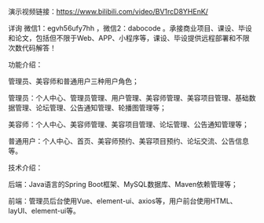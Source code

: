 演示视频链接：https://www.bilibili.com/video/BV1rcD8YHEnK/

详询 微信1：egvh56ufy7hh ，微信2：dabocode 。承接商业项目、课设、毕设和论文，包括但不限于Web、APP、小程序等，课设、毕设提供远程部署和不限次数代码解答！

功能介绍：

管理员、美容师和普通用户三种用户角色；

管理员：个人中心、管理员管理、用户管理、美容师管理、美容项目管理、基础数据管理、论坛管理、公告通知管理、轮播图管理等；

美容师：个人中心、美容师管理、美容项目管理、论坛管理、公告通知管理等；

普通用户：个人中心、首页、美容师预约、美容项目预约、论坛交流、公告信息等。

技术介绍：

后端：Java语言的Spring Boot框架、MySQL数据库、Maven依赖管理等；

前端：管理员后台使用Vue、element-ui、axios等，用户前台使用HTML、layUI、element-ui等。
